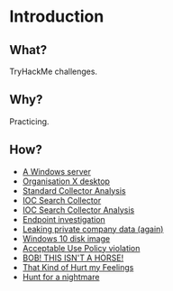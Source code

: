 
# Introduction

## What?

TryHackMe challenges.

## Why?

Practicing.

## How?

* [A Windows server](server.md)
* [Organisation X desktop](desktop.md)
* [Standard Collector Analysis](standard.md)
* [IOC Search Collector](ioc-collector.md)
* [IOC Search Collector Analysis](ioc-analysis.md)
* [Endpoint investigation](endpoint.md)
* [Leaking private company data (again)](leaky.md)
* [Windows 10 disk image](windows10.md)
* [Acceptable Use Policy violation](policy.md)
* [BOB! THIS ISN'T A HORSE!](bob.md)
* [That Kind of Hurt my Feelings](feelings.md)
* [Hunt for a nightmare](nightmare.md)
